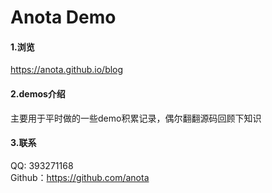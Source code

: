 Anota Demo
================

#### 1.浏览
https://anota.github.io/blog  

#### 2.demos介绍
主要用于平时做的一些demo积累记录，偶尔翻翻源码回顾下知识  

#### 3.联系
QQ: 393271168  
Github：https://github.com/anota

